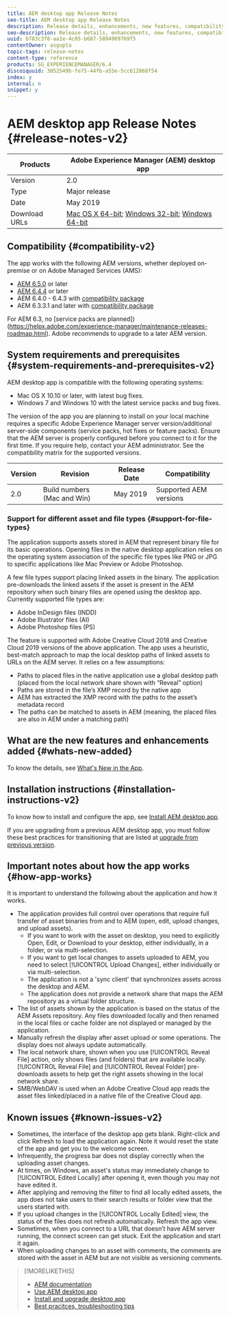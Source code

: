 ```yaml
---
title: AEM desktop app Release Notes
seo-title: AEM desktop app Release Notes
description: Release details, enhancements, new features, compatibility, and download links for AEM desktop app v1.x.
seo-description: Release details, enhancements, new features, compatibility, and download links for AEM desktop app v1.x.
uuid: b783c3f8-aa1e-4c05-b687-5894909769f5
contentOwner: asgupta
topic-tags: release-notes
content-type: reference
products: SG_EXPERIENCEMANAGER/6.4
discoiquuid: 3052549b-fe75-44fb-a55e-5cc612868f54
index: y
internal: n
snippet: y
---
```


# AEM desktop app Release Notes {#release-notes-v2}

| Products      |  Adobe Experience Manager (AEM) desktop app                                                                                                                                                                                                            |
|---------------|--------------------------------------------------------------------|
| Version       | 2.0                                                                                                                                                                                                                     |
| Type          | Major release                                                                                                                                                                                                                                          |
| Date          | May 2019                                                                                                                                                                                                                                        |
| Download URLs |  [Mac OS X 64-bit](https://example.com); [Windows 32-bit](https://example.com); [Windows 64-bit](https://example.com) |

## Compatibility {#compatibility-v2}

The app works with the following AEM versions, whether deployed on-premise or on Adobe Managed Services (AMS):

* [AEM 6.5.0](https://helpx.adobe.com/experience-manager/6-5/release-notes.html) or later
* [AEM 6.4.4](https://helpx.adobe.com/experience-manager/6-4/release-notes/sp-release-notes.html) or later
* AEM 6.4.0 - 6.4.3 with [compatibility package](https://www.adobeaemcloud.com/content/marketplace/marketplaceProxy.html?packagePath=/content/companies/public/adobe/packages/cq640/featurepack/adobe-asset-link-support)
* AEM 6.3.3.1 and later with [compatibility package](https://www.adobeaemcloud.com/content/marketplace/marketplaceProxy.html?packagePath=/content/companies/public/adobe/packages/cq640/featurepack/adobe-asset-link-support)

For AEM 6.3, no [service packs are planned])(https://helpx.adobe.com/experience-manager/maintenance-releases-roadmap.html). Adobe recommends to upgrade to a later AEM version.

## System requirements and prerequisites {#system-requirements-and-prerequisites-v2}

AEM desktop app is compatible with the following operating systems:

* Mac OS X 10.10 or later, with latest bug fixes.
* Windows 7 and Windows 10 with the latest service packs and bug fixes.

The version of the app you are planning to install on your local machine requires a specific Adobe Experience Manager server version/additional server-side components (service packs, hot fixes or feature packs). Ensure that the AEM server is properly configured before you connect to it for the first time. If you require help, contact your AEM administrator. See the compatibility matrix for the supported versions.

| Version | Revision               | Release Date | Compatibility                                               |
|---------|------------------------|--------------|-------------------------------------------------------------|
| 2.0    | Build numbers (Mac and Win) | May 2019 | Supported AEM versions |

### Support for different asset and file types {#support-for-file-types}

The application supports assets stored in AEM that represent binary file for its basic operations. Opening files in the native desktop application relies on the operating system association of the specific file types like PNG or JPG to specific applications like Mac Preview or Adobe Photoshop.

A few file types support placing linked assets in the binary. The application pre-downloads the linked assets if the asset is present in the AEM repository when such binary files are opened using the desktop app. Currently supported file types are:

* Adobe InDesign files (INDD)
* Adobe Illustrator files (AI)
* Adobe Photoshop files (PS)

The feature is supported with Adobe Creative Cloud 2018 and Creative Cloud 2019 versions of the above application. The app uses a heuristic, best-match approach to map the local desktop paths of linked assets to URLs on the AEM server. It relies on a few assumptions:

* Paths to placed files in the native application use a global desktop path (placed from the local network share shown with “Reveal” option)
* Paths are stored in the file’s XMP record by the native app
* AEM has extracted the XMP record with the paths to the asset’s metadata record
* The paths can be matched to assets in AEM (meaning, the placed files are also in AEM under a matching path)

## What are the new features and enhancements added {#whats-new-added}

To know the details, see [What's New in the App](introduction.md#whats-new-v2).

## Installation instructions {#installation-instructions-v2}

To know how to install and configure the app, see [Install AEM desktop app](install-upgrade.md).

If you are upgrading from a previous AEM desktop app, you must follow these best practices for transitioning that are listed at [upgrade from previous version](install-upgrade.md#upgrade-from-previous-version).

## Important notes about how the app works {#how-app-works}

It is important to understand the following about the application and how it works.

* The application provides full control over operations that require full transfer of asset binaries from and to AEM (open, edit, upload changes, and upload assets).
  * If you want to work with the asset on desktop, you need to explicitly Open, Edit, or Download to your desktop, either individually, in a folder, or via multi-selection.
  * If you want to get local changes to assets uploaded to AEM, you need to select [!UICONTROL Upload Changes], either individually or via multi-selection.
  * The application is not a 'sync client' that synchronizes assets across the desktop and AEM.
  * The application does not provide a network share that maps the AEM repository as a virtual folder structure.
* The list of assets shown by the application is based on the status of the AEM Assets repository. Any files downloaded locally and then renamed in the local files or cache folder are not displayed or managed by the application.
* Manually refresh the display after asset upload or some operations. The display does not always update automatically.
* The local network share, shown when you use [!UICONTROL Reveal File] action, only shows files (and folders) that are available locally. [!UICONTROL Reveal File] and [!UICONTROL Reveal Folder] pre-downloads assets to help get the right assets showing in the local network share.
* SMB/WebDAV is used when an Adobe Creative Cloud app reads the asset files linked/placed in a native file of the Creative Cloud app.

## Known issues {#known-issues-v2}

* Sometimes, the interface of the desktop app gets blank. Right-click and click Refresh to load the application again. Note it would reset the state of the app and get you to the welcome screen.
* Infrequently, the progress bar does not display correctly when the uploading asset changes.
* At times, on Windows, an asset's status may immediately change to [!UICONTROL Edited Locally] after opening it, even though you may not have edited it.
* After applying and removing the filter to find all locally edited assets, the app does not take users to their search results or folder view that the users started with.
* If you upload changes in the [!UICONTROL Locally Edited] view, the status of the files does not refresh automatically. Refresh the app view.
* Sometimes, when you connect to a URL that doesn’t have AEM server running, the connect screen can get stuck. Exit the application and start it again.
* When uploading changes to an asset with comments, the comments are stored with the asset in AEM but are not visible as versioning comments.

>[!MORELIKETHIS]
>
>* [AEM documentation](https://helpx.adobe.com/support/experience-manager/6-5.html)
>* [Use AEM desktop app](using.md)
>* [Install and upgrade desktop app](install-upgrade.md)
>* [Best pracitces, troubleshooting tips](troubleshoot.md)